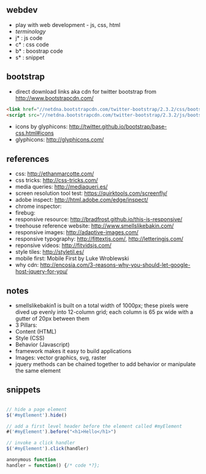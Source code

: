 ## webdev

- play with web development - js, css, html
- *terminology*
 - j* : js code
 - c* : css code
 - b* : boostrap code
 - s* : snippet

## bootstrap

- direct download links aka cdn for twitter bootstrap from http://www.bootstrapcdn.com/

```html
<link href="//netdna.bootstrapcdn.com/twitter-bootstrap/2.3.2/css/bootstrap-combined.min.css" rel="stylesheet">
<script src="//netdna.bootstrapcdn.com/twitter-bootstrap/2.3.2/js/bootstrap.min.js"></script>
```

- icons by glyphicons: http://twitter.github.io/bootstrap/base-css.html#icons
- glyphicons: http://glyphicons.com/

## references

- css: http://ethanmarcotte.com/
- css tricks: http://css-tricks.com/
- media queries: http://mediaqueri.es/
- screen resolution tool test: https://quirktools.com/screenfly/
- adobe inspect:  http://html.adobe.com/edge/inspect/
- chrome inspector:
- firebug:
- responsive resource: http://bradfrost.github.io/this-is-responsive/
- treehouse reference website: http://www.smellslikebakin.com/
- responsive images: http://adaptive-images.com/
- responsive typography: http://fittextjs.com/, http://letteringjs.com/
- reponsive videos: http://fitvidsjs.com/
- style tiles: http://styletil.es/
- mobile first: Mobile First by Luke Wroblewski
- why cdn: http://encosia.com/3-reasons-why-you-should-let-google-host-jquery-for-you/

## notes

- smellslikebakin1 is built on a total width of 1000px; these pixels were dived up evenly into 12-column grid; each column is 65 px wide with a gutter of 20px between them
- 3 Pillars:
 - Content (HTML)
 - Style (CSS)
 - Behavior (Javascript)
- framework makes it easy to build applications
- Images: vector graphics, svg, raster
- jquery methods can be chained together to add behavior or manipulate the same element

## snippets

```js

// hide a page element
$('#myElement').hide()

// add a first level header before the element called #myElement
#('#myElement').before("<h1>Hello</h1>")

// invoke a click handler
$('#myElement').click(handler)

anonymous function
handler = function() {/* code *?};

```
